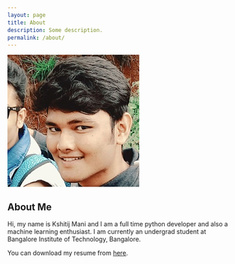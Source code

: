 ```yaml
---
layout: page
title: About
description: Some description.
permalink: /about/
---
```


<img itemprop="image" class="img-rounded" src="/assets/img/pic.png" alt="Kshitij Mani">

## About Me

Hi, my name is Kshitij Mani and I am a full time python developer and 
also a machine learning enthusiast. I am currently an undergrad student 
at Bangalore Institute of Technology, Bangalore.

You can download my resume from <a href="/assets/resume.pdf">here</a>.

